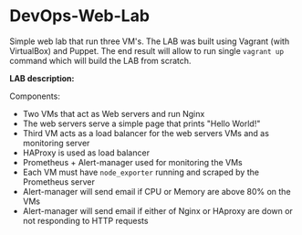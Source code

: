 # DevOps-Web-Lab
Simple web lab that run three VM's. The LAB was built using Vagrant (with VirtualBox) and Puppet.
The end result will allow to run single `vagrant up` command which will build the LAB from scratch.

**LAB description:**

Components:

- Two VMs that act as Web servers and run Nginx
- The web servers serve a simple page that prints "Hello World!"
- Third VM acts as a load balancer for the web servers VMs and as monitoring server
- HAProxy is used as load balancer
- Prometheus + Alert-manager used for monitoring the VMs
- Each VM must have `node_exporter` running and scraped by the Prometheus server
- Alert-manager will send email if CPU or Memory are above 80% on the VMs
- Alert-manager will send email if either of Nginx or HAproxy are down or not responding to HTTP requests
